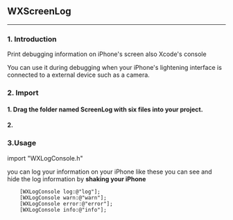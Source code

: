 
## WXScreenLog
---

### 1. Introduction

Print debugging information on iPhone's screen also Xcode's console

You can use it during debugging when your iPhone's lightening interface is connected to a external device such as a camera.

### 2. Import

#### 1. Drag the folder named ScreenLog with six files into your project.

#### 2. 

### 3.Usage

import "WXLogConsole.h"

you can log your information on your iPhone like these
you can see and hide the log information by **shaking your iPhone**

```objc
    [WXLogConsole log:@"log"];
    [WXLogConsole warn:@"warn"];
    [WXLogConsole error:@"error"];
    [WXLogConsole info:@"info"];
```
